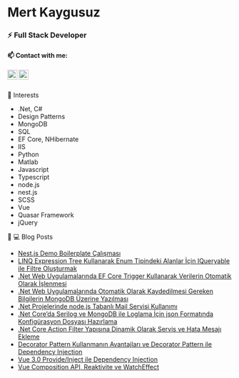 # Mert Kaygusuz

### ⚡ Full Stack Developer

#### 📫 Contact with me:

[<img align="left" alt="codeSTACKr | LinkedIn" width="22px" src="https://cdn.jsdelivr.net/npm/simple-icons@v3/icons/linkedin.svg" />][linkedin]
[<img align="left" alt="codeSTACKr | YouTube" width="22px" src="https://user-images.githubusercontent.com/34038741/96890412-4a571800-1490-11eb-9938-34a75c9d33a3.png" />][medium]


<br>
<br>

💖 Interests
- .Net, C#
- Design Patterns
- MongoDB
- SQL
- EF Core, NHibernate
- IIS
- Python
- Matlab
- Javascript
- Typescript
- node.js
- nest.js
- SCSS
- Vue
- Quasar Framework
- jQuery



📕 💻 Blog Posts

- [Nest.js Demo Boilerplate Çalışması](https://mkaygusuz.medium.com/nest-js-demo-boilerplate-%C3%A7al%C4%B1%C5%9Fmas%C4%B1-50721a24b39)
- [LINQ Expression Tree Kullanarak Enum Tipindeki Alanlar İçin IQueryable ile Filtre Oluşturmak](https://mkaygusuz.medium.com/linq-expression-tree-kullanarak-enum-tipindeki-alanlar-i%CC%87%C3%A7in-iqueryable-ile-filtre-olu%C5%9Fturmak-c8f7e9b36eec)
- [.Net Web Uygulamalarında EF Core Trigger Kullanarak Verilerin Otomatik Olarak İşlenmesi](https://mkaygusuz.medium.com/net-web-uygulamalar%C4%B1nda-ef-core-trigger-kullanarak-verilerin-otomatik-olarak-i%CC%87%C5%9Flenmesi-6ca35583ed07)
- [.Net Web Uygulamalarında Otomatik Olarak Kaydedilmesi Gereken Bilgilerin MongoDB Üzerine Yazılması](https://mkaygusuz.medium.com/net-web-uygulamalar%C4%B1nda-otomatik-olarak-kaydedilmesi-gereken-bilgilerin-mongodb-%C3%BCzerine-yaz%C4%B1lmas%C4%B1-16a338b27a5f)
- [.Net Projelerinde node.js Tabanlı Mail Servisi Kullanımı](https://mkaygusuz.medium.com/net-projelerinde-node-js-tabanl%C4%B1-mail-servisi-kullan%C4%B1m%C4%B1-52f2c99c6ccb)
- [.Net Core’da Serilog ve MongoDB ile Loglama İçin json Formatında Konfigürasyon Dosyası Hazırlama](https://mkaygusuz.medium.com/net-coreda-serilog-ve-mongodb-ile-loglama-i%CC%87%C3%A7in-json-format%C4%B1nda-konfig%C3%BCrasyon-dosyas%C4%B1-haz%C4%B1rlama-368de1323d68)
- [.Net Core Action Filter Yapısına Dinamik Olarak Servis ve Hata Mesajı Ekleme](https://mkaygusuz.medium.com/net-core-action-filter-yap%C4%B1s%C4%B1na-dinamik-olarak-servis-ve-hata-mesaj%C4%B1-ekleme-d1454a598ff1)
- [Decorator Pattern Kullanmanın Avantajları ve Decorator Pattern ile Dependency Injection](https://mkaygusuz.medium.com/decorator-pattern-kullanman%C4%B1n-avantajlar%C4%B1-ve-decorator-pattern-ile-dependency-injection-16b0fef277cc)
- [Vue 3.0 Provide/Inject ile Dependency Injection](https://mkaygusuz.medium.com/vue-3-0-provide-inject-ile-dependency-injection-5c682cbf5e75)
- [Vue Composition API, Reaktivite ve WatchEffect](https://mkaygusuz.medium.com/vue-composition-api-reaktivite-ve-watcheffect-181393c5ef30)

[medium]: https://mkaygusuz.medium.com/
[linkedin]: https://www.linkedin.com/in/mert-kaygusuz-69903418a/
